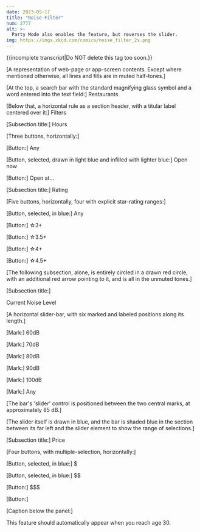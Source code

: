 ```yaml
---
date: 2023-05-17
title: "Noise Filter"
num: 2777
alt: >-
  Party Mode also enables the feature, but reverses the slider.
img: https://imgs.xkcd.com/comics/noise_filter_2x.png
---
```

{{incomplete transcript|Do NOT delete this tag too soon.}}

[A representation of web-page or app-screen contents. Except where mentioned otherwise, all lines and fills are in muted half-tones.]

[At the top, a search bar with the standard magnifying glass symbol and a word entered into the text field:] Restaurants

[Below that, a horizontal rule as a section header, with a titular label centered over it:] Filters

[Subsection title:] Hours

[Three buttons, horizontally:]

[Button:] Any

[Button, selected, drawn in light blue and infilled with lighter blue:] Open now

[Button:] Open at…

[Subsection title:] Rating

[Five buttons, horizontally, <!-- for the benefit of screen-readers/searches that don't properly understand/convey the encoded unicode -->four with explicit star-rating ranges:]

[Button, selected, in blue:] Any

[Button:] ☆3+

[Button:] ☆3.5+

[Button:] ☆4+

[Button:] ☆4.5+

[The following subsection, alone, is entirely circled in a drawn red circle, with an additional red arrow pointing to it, and is all in the unmuted tones.]

[Subsection title:]

Current Noise Level

[A horizontal slider-bar, with six marked and labeled positions along its length.]

[Mark:] 60dB

[Mark:] 70dB

[Mark:] 80dB

[Mark:] 90dB

[Mark:] 100dB

[Mark:] Any

[The bar's 'slider' control is positioned between the two central marks, at approximately 85 dB.]

[The slider itself is drawn in blue, and the bar is shaded blue in the section between its far left and the slider element to show the range of selections.]

[Subsection title:] Price

[Four buttons, with multiple-selection, horizontally:]

[Button, selected, in blue:] $

[Button, selected, in blue:] $$

[Button:] $$$

[Button:] $$$$

[Caption below the panel:]

This feature should automatically appear when you reach age 30.